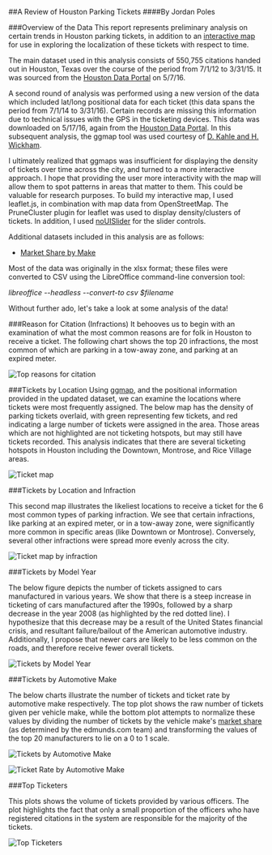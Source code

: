 ##A Review of Houston Parking Tickets
####By Jordan Poles

###Overview of the Data
This report represents preliminary analysis on certain trends in Houston parking tickets, in addition to an [interactive map](http://jpoles1.github.io/HOUTix/) for use in exploring the localization of these tickets with respect to time.

The main dataset used in this analysis consists of 550,755 citations handed out in Houston, Texas over the course of the period from 7/1/12 to 3/31/15. It was sourced from the [Houston Data Portal](http://data.houstontx.gov/dataset/city-of-houston-parking-citations) on 5/7/16. 

A second round of analysis was performed using a new version of the data which included lat/long positional data for each ticket (this data spans the period from 7/1/14 to 3/31/16). Certain records are missing this information due to technical issues with the GPS in the ticketing devices. This data was downloaded on 5/17/16, again from the [Houston Data Portal](http://data.houstontx.gov/dataset/city-of-houston-parking-citations). In this subsequent analysis, the ggmap tool was used courtesy of [D. Kahle and H. Wickham](http://journal.r-project.org/archive/2013-1/kahle-wickham.pdf). 

I ultimately realized that ggmaps was insufficient for displaying the density of tickets over time across the city, and turned to a more interactive approach. I hope that providing the user more interactivity with the map will allow them to spot patterns in areas that matter to them. This could be valuable for research purposes. To build my interactive map, I used leaflet.js, in combination with map data from OpenStreetMap. The PruneCluster plugin for leaflet was used to display density/clusters of tickets. In addition, I used [noUISlider](http://refreshless.com/nouislider/) for the slider controls.

Additional datasets included in this analysis are as follows:

 - [Market Share by Make](http://www.edmunds.com/industry-center/data/market-share-by-make.html)

Most of the data was originally in the xlsx format; these files were converted to CSV using the LibreOffice command-line conversion tool:

*libreoffice --headless --convert-to csv $filename*

Without further ado, let's take a look at some analysis of the data!

###Reason for Citation (Infractions)
It behooves us to begin with an examination of what the most common reasons are for folk in Houston to receive a ticket. The following chart shows the top 20 infractions, the most common of which are parking in a tow-away zone, and parking at an expired meter.

![Top reasons for citation](https://raw.githubusercontent.com/jpoles1/HOUTix/master/top_citations.png)

###Tickets by Location
Using [ggmap](http://journal.r-project.org/archive/2013-1/kahle-wickham.pdf), and the positional information provided in the updated dataset, we can examine the locations where tickets were most frequently assigned. The below map has the density of parking tickets overlaid, with green representing few tickets, and red indicating a large number of tickets were assigned in the area. Those areas which are not highlighted are not ticketing hotspots, but may still have tickets recorded. This analysis indicates that there are several ticketing hotspots in Houston including the Downtown, Montrose, and Rice Village areas.

![Ticket map](https://raw.githubusercontent.com/jpoles1/HOUTix/master/GeoAnalysis/ticket_density.png)

###Tickets by Location and Infraction

This second map illustrates the likeliest locations to receive a ticket for the 6 most common types of parking infraction. We see that certain infractions, like parking at an expired meter, or in a tow-away zone, were significantly more common in specific areas (like Downtown or Montrose). Conversely, several other infractions were spread more evenly across the city.

![Ticket map by infraction](https://raw.githubusercontent.com/jpoles1/HOUTix/master/GeoAnalysis/ticket_density_by_infraction.png)

###Tickets by Model Year

The below figure depicts the number of tickets assigned to cars manufactured in various years. We show that there is a steep increase in ticketing of cars manufactured after the 1990s, followed by a sharp decrease in the year 2008 (as highlighted by the red dotted line). I hypothesize that this decrease may be a result of the United States financial crisis, and resultant failure/bailout of the American automotive industry. Additionally, I propose that newer cars are likely to be less common on the roads, and therefore receive fewer overall tickets.

![Tickets by Model Year](https://raw.githubusercontent.com/jpoles1/HOUTix/master/tickets_by_modelyear.png)

###Tickets by Automotive Make

The below charts illustrate the number of tickets and ticket rate by automotive make respectively. The top plot shows the raw number of tickets given per vehicle make, while the bottom plot attempts to normalize these values by dividing the number of tickets by the vehicle make's [market share](http://www.edmunds.com/industry-center/data/market-share-by-make.html) (as determined by the edmunds.com team) and transforming the values of the top 20 manufacturers to lie on a 0 to 1 scale.

![Tickets by Automotive Make](https://raw.githubusercontent.com/jpoles1/HOUTix/master/make_tickets.png)

![Ticket Rate by Automotive Make](https://raw.githubusercontent.com/jpoles1/HOUTix/master/make_rate.png)


###Top Ticketers

This plots shows the volume of tickets provided by various officers. The plot highlights the fact that only a small proportion of the officers who have registered citations in the system are responsible for the majority of the tickets.

![Top Ticketers](https://raw.githubusercontent.com/jpoles1/HOUTix/master/top_250_ticketers.png)
